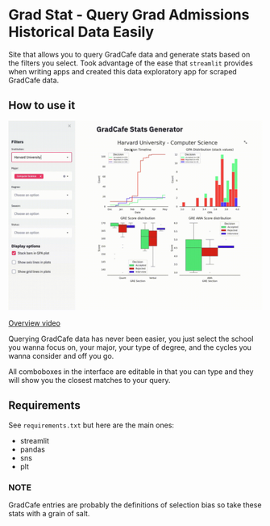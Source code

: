 # Grad Stat - Query Grad Admissions Historical Data Easily

Site that allows you to query GradCafe data and generate stats based on the filters you select. Took advantage of the ease that `streamlit` provides when writing apps and created this data exploratory app for scraped GradCafe data.

## How to use it

![Grad Stats App usability](assets/gradstats.gif)

[Overview video](https://youtu.be/5puIG1nuOxg)

Querying GradCafe data has never been easier, you just select the school you wanna focus on, your major, your type of degree, and the cycles you wanna consider and off you go.

All comboboxes in the interface are editable in that you can type and they will show you the closest matches to your query.

## Requirements

See `requirements.txt` but here are the main ones:

* streamlit
* pandas
* sns
* plt

### NOTE

GradCafe entries are probably the definitions of selection bias so take these stats with a grain of salt.
